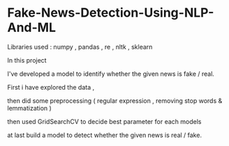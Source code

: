 # Fake-News-Detection-Using-NLP-And-ML

Libraries used : numpy , pandas , re , nltk , sklearn

In this project

I've developed a model to identify whether the given news is fake / real.

First i have explored the data ,

then did some preprocessing ( regular expression , removing stop words & lemmatization )

then used GridSearchCV to decide best parameter for each models

at last build a model to detect whether the given news is real / fake.
